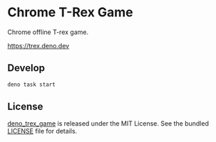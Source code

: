 # Chrome T-Rex Game

Chrome offline T-rex game.

https://trex.deno.dev

## Develop

```bash
deno task start
```

## License

[deno_trex_game](https://github.com/justjavac/deno_trex_game) is released under
the MIT License. See the bundled [LICENSE](./LICENSE) file for details.
